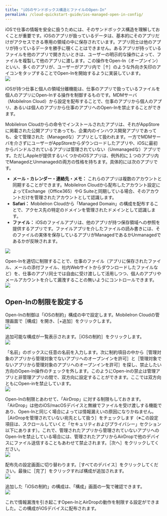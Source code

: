 ```yaml
---
title: "iOSのサンドボックス構造とファイルのOpen-In"
permalink: /cloud-quickstart-guide/ios-managed-open-in-config/
---
```

iOSで仕事の情報を安全に扱うためには、そのサンドボックス構造を理解しておくことが重要です。iOSのアプリが扱っているデータは、基本的にそのアプリだけがアクセスできる専用の領域の中に保存されています。アプリ同士は他のアプリが持っているデータを勝手に覗くことはできません。あるアプリが持っているファイルを他のアプリで開きたいときは、ユーザーの明示的な操作によって、ファイルを複製して他のアプリに渡します。この操作をOpen-In（オープンイン）といい、多くのアプリが、ユーザーがアプリ内で［↑］のような外向き矢印のアイコンをタップすることでOpen-Inを開始するように実装しています。  
![](/assets/cloud-quickstart-guide/images/626C6806-0779-4100-869D-BF1272C9513C.png)

iOSが持つ仕事と個人の領域分離機能は、仕事のアプリで扱っているファイルを個人のアプリにOpen-Inする操作を制御するものです。MDMサーバ（MobileIron Cloud）から設定を配布することで、仕事のアプリから個人のアプリ、あるいは個人のアプリから仕事のアプリへのOpen-Inを禁止することができます。

MobileIron Cloudからの命令でインストールされたアプリは、それがAppStoreに掲載された公開アプリであっても、企業内のインハウス開発アプリであっても、全て管理された（Managedな）アプリとして扱われます。一方でMDMサーバを介さずにユーザーがAppStoreからダウンロードしたアプリや、iOSに最初からバンドルされているアプリは管理されていない（Unmanagedな）アプリです。ただしAppleが提供するいくつかのiOSアプリは、例外的に１つのアプリ内でManagedとUnmanagedの両方の性格を持ちます。具体的には次のアプリです。
- **メール・カレンダー・連絡先・メモ：** これらのアプリは複数のアカウントと同期することができます。MobileIron Cloudから配布したアカウント設定によってExchange（Office365）やG Suiteと同期している場合、そのアカウントだけを管理されたアカウントとして認識します。
- **Safari：** MobileIron Cloudから「Managed Domain」の構成を配布することで、アクセス先の特定のドメインを管理されたドメインとして認識します。
- **ファイル：** iOSのファイルアプリは、他のアプリが持つ保存領域への参照を提供するアプリです。ファイルアプリを介したファイルの読み書きには、そのファイルの実体を保存しているアプリがManagedであるかUnmanagedであるかが反映されます。

![](/assets/cloud-quickstart-guide/images/08382557-1D39-4A9B-94D9-C21B6DB01ED9.png)

Open-Inを適切に制限することで、仕事のファイル（アプリに保存されたファイル、メールの添付ファイル、社内Webサイトからダウンロードしたファイルなど）を、仕事のアプリ同士では自由に受け渡しして活用しつつ、個人のアプリやメールアカウントを介して漏洩することの無いようにコントロールできます。  
![](/assets/cloud-quickstart-guide/images/06E95D48-E521-4985-BA32-5A1747E805C5.png)

## Open-Inの制限を設定する

Open-Inの制御は「iOSの制約」構成の中で設定します。MobileIron Cloudの管理画面で［構成］を開き、［+追加］をクリックします。  
![](/assets/cloud-quickstart-guide/images/360A686E-80CF-4A78-BDB1-FC87E6B34EBB.png)

追加可能な構成が一覧表示されます。［iOSの制約］をクリックします。  
![](/assets/cloud-quickstart-guide/images/61ECC244-50A9-4ED2-A2A3-B6F7A604486D.png)

「名前」のボックスに任意の名前を入力します。次に制約項目の中から［管理対象のアプリから管理対象でないアプリへのオープンインを許可］と［管理対象でないアプリから管理対象のアプリへのオープンインを許可］を探し、禁止したい方向のOpen-In操作のチェックを外します。このようにOpen-inの禁止は管理アプリと非管理アプリの間で、双方向に設定することができます。ここでは双方向ともにOpen-inを禁止しています。  
![](/assets/cloud-quickstart-guide/images/1FD09D89-4116-4E3D-A021-09C3F0E6D57C.png)

Open-Inの制限とあわせて、「AirDrop」に対する制限もしておきます。「AirDrop」は他のiOS/macOSデバイスと無線でファイルを受け渡しする機能であり、Open-Inと同じく場合によっては情報漏えいの原因になりかねません。［AirDropを管理されていない宛先として扱う］をチェックします（※この設定項目は、スクロールしていくと「セキュリティおよびプライバシー」セクション以下にあります）。これで、管理されたアプリから管理されていないアプリへのOpen-Inを禁止している場合には、管理されたアプリからAirDropで他のデバイスにファイル送信することもあわせて禁止されます。［次へ］をクリックしてください。  
![](/assets/cloud-quickstart-guide/images/36005BA3-3543-4AD1-A21A-1D101760814D.png)

配布先の設定画面に切り替わります。［すべてのデバイス］をクリックしてください。最後に［完了］をクリックすれば構成が追加されます。  
![](/assets/cloud-quickstart-guide/images/6F32CE07-78AC-4A2B-ADC5-C256B3A51814.png)

追加した「iOSの制約」の構成は、「構成」画面の一覧で確認できます。  
![](/assets/cloud-quickstart-guide/images/2C1F6767-EA61-4E73-BDF5-B1D15006A986.png)

これで情報漏洩を引き起こすOpen-InとAirDropの動作を制限する設定ができました。この構成がiOSデバイスに配布されます。
